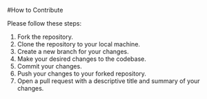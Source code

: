 #How to Contribute

Please follow these steps:

1. Fork the repository.
2. Clone the repository to your local machine.
3. Create a new branch for your changes.
4. Make your desired changes to the codebase.
5. Commit your changes.
6. Push your changes to your forked repository.
7. Open a pull request with a descriptive title and summary of your changes.